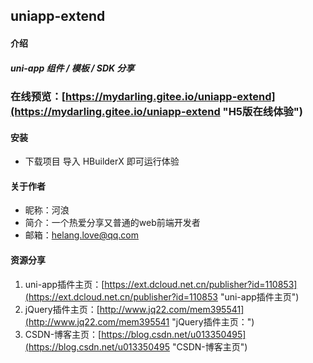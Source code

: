 ## uniapp-extend

#### 介绍
##### uni-app 组件 / 模板 / SDK 分享

### 在线预览：[https://mydarling.gitee.io/uniapp-extend](https://mydarling.gitee.io/uniapp-extend "H5版在线体验")

#### 安装
* 下载项目 导入 HBuilderX 即可运行体验

#### 关于作者
* 昵称：河浪
* 简介：一个热爱分享又普通的web前端开发者
* 邮箱：helang.love@qq.com

#### 资源分享
1. uni-app插件主页：[https://ext.dcloud.net.cn/publisher?id=110853](https://ext.dcloud.net.cn/publisher?id=110853 "uni-app插件主页")
2. jQuery插件主页：[http://www.jq22.com/mem395541](http://www.jq22.com/mem395541 "jQuery插件主页：")
3. CSDN-博客主页：[https://blog.csdn.net/u013350495](https://blog.csdn.net/u013350495 "CSDN-博客主页")



